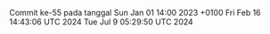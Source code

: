 Commit ke-55 pada tanggal Sun Jan 01 14:00 2023 +0100
Fri Feb 16 14:43:06 UTC 2024
Tue Jul  9 05:29:50 UTC 2024

